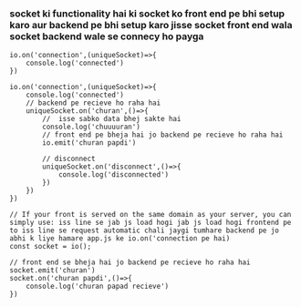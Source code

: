 ### socket ki functionality hai ki socket ko front end pe bhi setup karo aur backend pe bhi setup karo jisse socket front end wala socket backend wale se connecy ho payga 

```
io.on('connection',(uniqueSocket)=>{
    console.log('connected')
})
```

```
io.on('connection',(uniqueSocket)=>{
    console.log('connected')
    // backend pe recieve ho raha hai
    uniqueSocket.on('churan',()=>{
        //  isse sabko data bhej sakte hai
        console.log('chuuuuran')
        // front end pe bheja hai jo backend pe recieve ho raha hai
        io.emit('churan papdi')

        // disconnect
        uniqueSocket.on('disconnect',()=>{
            console.log('disconnected')
        })
    })
})
```

```
// If your front is served on the same domain as your server, you can simply use: iss line se jab js load hogi jab js load hogi frontend pe to iss line se request automatic chali jaygi tumhare backend pe jo abhi k liye hamare app.js ke io.on('connection pe hai)
const socket = io();

// front end se bheja hai jo backend pe recieve ho raha hai
socket.emit('churan')
socket.on('churan papdi',()=>{
    console.log('churan papad recieve')
})
```